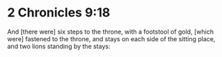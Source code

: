 # 2 Chronicles 9:18

And [there were] six steps to the throne, with a footstool of gold, [which were] fastened to the throne, and stays on each side of the sitting place, and two lions standing by the stays: